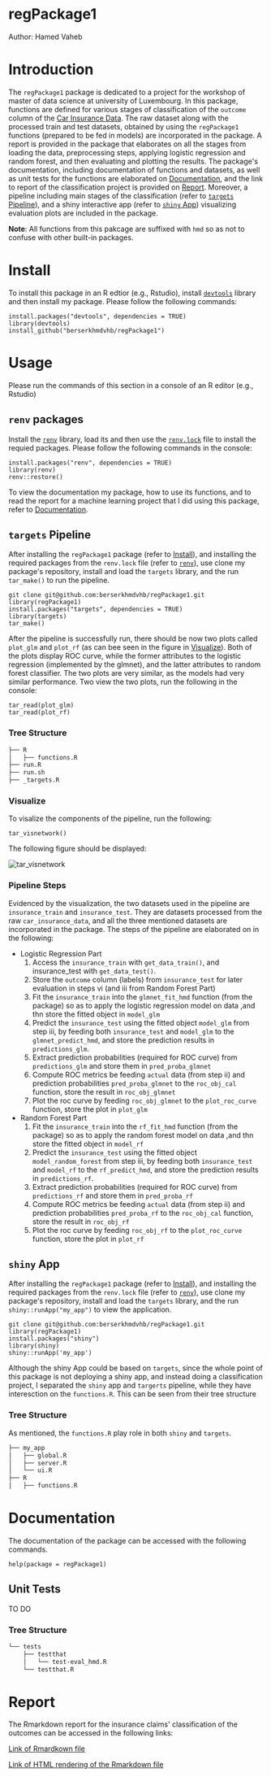 # regPackage1
Author: Hamed Vaheb

# Introduction

The `regPackage1` package is dedicated to a project for the workshop of master of data science at university of Luxembourg.
In this package, functions are defined for various stages of classification of the `outcome` column of the [Car Insurance Data](https://www.kaggle.com/datasets/sagnik1511/car-insurance-data).
The raw dataset along with the processed train and test datasets, obtained by using the `regPackage1` functions (prepared to be fed in models) are incorporated in the package.
A report is provided in the package that elaborates on all the stages from loading the data, preprocessing steps, applying logistic regression and random forest, and then evaluating and plotting the results.
The package's documentation, including documentation of functions and datasets, as well as unit tests for the functions are elaborated on [Documentation](#Documentation), and the link to report of the classification project is provided on [Report](#Report).
Moreover, a pipeline including main stages of the classification (refer to [`targets` Pipeline](#targets-Pipeline)), and a shiny interactive app (refer to [`shiny` App](#shiny-App)) visualizing evaluation plots are included in the package.


**Note**: All functions from this pakcage are suffixed with `hmd` so as not to confuse with other built-in packages.

# Install

To install this package in an R edtior (e.g., Rstudio), install [`devtools`](https://www.r-project.org/nosvn/pandoc/devtools.html) library and then install my package. Please follow the following commands:

```
install.packages("devtools", dependencies = TRUE)
library(devtools)
install_github("berserkhmdvhb/regPackage1")
```



# Usage

Please run the commands of this section in a console of an R editor (e.g., Rstudio)

## `renv` packages

Install the [`renv`](https://rstudio.github.io/renv/articles/renv.html) library, load its and then use the [`renv.lock`](https://github.com/berserkhmdvhb/regPackage1/blob/main/renv.lock) file to install the requied packages. Please follow the following commands in the console:

```
install.packages("renv", dependencies = TRUE)
library(renv)
renv::restore()
```

To view the documentation my package, how to use its functions, and to read the report for a machine learning project that I did using this package, refer to [Documentation](#Documentation).



## `targets` Pipeline

After installing the `regPackage1` package (refer to [Install](#Install)), and installing the required packages from the `renv.lock` file (refer to [`renv`](#renv-packages)), use  clone my package's repository, install and load the `targets` library, and the run `tar_make()` to run the pipeline.

```
git clone git@github.com:berserkhmdvhb/regPackage1.git
library(regPackage1)
install.packages("targets", dependencies = TRUE)
library(targets)
tar_make()
```
After the pipeline is successfully run, there should be now two plots called `plot_glm` and `plot_rf` (as can bee seen in the figure in [Visualize](#Visualize)). Both of the plots display ROC curve, while the former attributes to the logistic regression (implemented by the glmnet), and the latter attributes to random forest classifier. The two plots are very similar, as the models had very similar performance. Two view the two plots, run the following in the console:

```
tar_read(plot_glm)
tar_read(plot_rf)
```


### Tree Structure

```bash
├── R
│   ├── functions.R
├── run.R
├── run.sh
├── _targets.R
```

### Visualize 

To visalize the components of the pipeline, run the following:

```
tar_visnetwork()
```

The following figure should be displayed:

![`tar_visnetwork`](https://github.com/berserkhmdvhb/regPackage1/blob/main/inst/figures/tar_visnetwork.png)


### Pipeline Steps
Evidenced by the visualization, the two datasets used in the pipeline are `insurance_train` and `insurance_test`.
They are datasets processed from the raw `car_insurance_data`, and all the three mentioned datasets are incorporated in the package.
The steps of the pipeline are elaborated on in the following:

- Logistic Regression Part
    1. Access the `insurance_train` with `get_data_train()`, and insurance_test with `get_data_test()`.
    2. Store the `outcome` column (labels) from `insurance_test` for later evaluation in steps vi (and iii from Random Forest Part)
    3. Fit the `insurance_train` into the `glmnet_fit_hmd` function (from the package) so as to apply the logistic regression model on data ,and thn store the fitted object in `model_glm`
    4. Predict the `insurance_test` using the fitted object `model_glm` from step iii, by feeding both `insurance_test` and `model_glm` to the `glmnet_predict_hmd`, and store the prediction results in `predictions_glm`.
    5. Extract prediction probabilities (required for ROC curve) from `predictions_glm` and store them in `pred_proba_glmnet`
    6. Compute ROC metrics be feeding `actual` data (from step ii) and prediction probabilities `pred_proba_glmnet` to the `roc_obj_cal` function, store the result in `roc_obj_glmnet`
    7. Plot the roc curve by feeding `roc_obj_glmnet` to the `plot_roc_curve` function, store the plot in `plot_glm`
- Random Forest Part
    1. Fit the `insurance_train` into the `rf_fit_hmd` function (from the package) so as to apply the random forest model on data ,and thn store the fitted object in `model_rf`
    2. Predict the `insurance_test` using the fitted object `model_random_forest` from step iii, by feeding both `insurance_test` and `model_rf` to the `rf_predict_hmd`, and store the prediction results in `predictions_rf`.
    3. Extract prediction probabilities (required for ROC curve) from `predictions_rf` and store them in `pred_proba_rf`
    4. Compute ROC metrics be feeding `actual` data (from step ii) and prediction probabilities `pred_proba_rf` to the `roc_obj_cal` function, store the result in `roc_obj_rf`
    5. Plot the roc curve by feeding `roc_obj_rf` to the `plot_roc_curve` function, store the plot in `plot_rf`
    
    
## `shiny` App
After installing the `regPackage1` package (refer to [Install](#Install)), and installing the required packages from the `renv.lock` file (refer to [`renv`](#renv-packages)), use  clone my package's repository, install and load the `targets` library, and the run `shiny::runApp("my_app")` to view the application.

```
git clone git@github.com:berserkhmdvhb/regPackage1.git
library(regPackage1)
install.packages("shiny")
library(shiny)
shiny::runApp('my_app')
```


Although the shiny App could be based on `targets`, since the whole point of this package is not deploying a shiny app, and instead doing a classification project, I separated the `shiny` app and `targerts` pipeline, while they have interesction on the `functions.R`. This can be seen from their tree structure


### Tree Structure

As mentioned, the `functions.R` play role in both `shiny` and `targets`.

```bash
├── my_app
│   ├── global.R
│   ├── server.R
│   └── ui.R
├── R
│   ├── functions.R
```



# Documentation

The documentation of the package can be accessed with the following commands.

```
help(package = regPackage1)
```
## Unit Tests
TO DO

### Tree Structure
```bash
└── tests
    ├── testthat
    │   └── test-eval_hmd.R
    └── testthat.R
```

# Report

The Rmarkdown report for the insurance claims' classification of the outcomes can be accessed in the following links:

[Link of Rmardkown file](https://github.com/berserkhmdvhb/regPackage1/blob/main/inst/report.Rmd)

[Link of HTML rendering of the Rmarkdown file](https://htmlpreview.github.io/?https://github.com/berserkhmdvhb/regPackage1/blob/main/inst/report.html)

